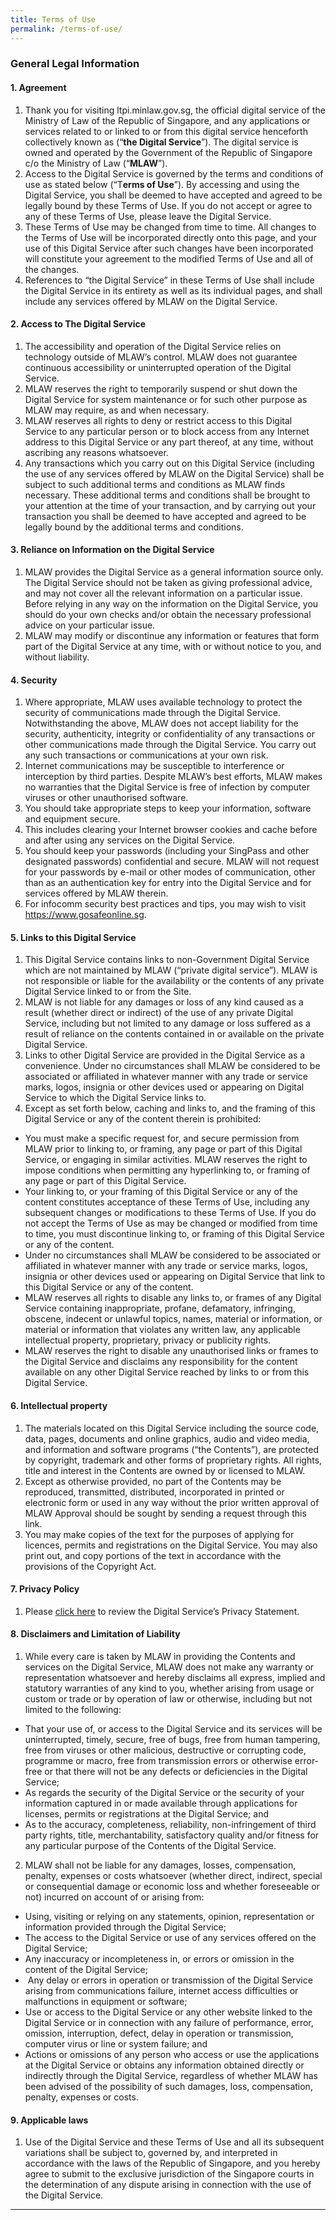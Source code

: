 ```yaml
---
title: Terms of Use
permalink: /terms-of-use/
---
```

### **General Legal Information**

#### **1. Agreement**

1. Thank you for visiting ltpi.minlaw.gov.sg, the official digital service of the Ministry of Law of the Republic of Singapore, and any applications or services related to or linked to or from this digital service henceforth collectively known as (“**the Digital Service**”). The digital service is owned and operated by the Government of the Republic of Singapore c/o the Ministry of Law (“**MLAW**”).
2. Access to the Digital Service is governed by the terms and conditions of use as stated below (“T**erms of Use**”). By accessing and using the Digital Service, you shall be deemed to have accepted and agreed to be legally bound by these Terms of Use. If you do not accept or agree to any of these Terms of Use, please leave the Digital Service.
3. These Terms of Use may be changed from time to time. All changes to the Terms of Use will be incorporated directly onto this page, and your use of this Digital Service after such changes have been incorporated will constitute your agreement to the modified Terms of Use and all of the changes.
4. References to “the Digital Service” in these Terms of Use shall include the Digital Service in its entirety as well as its individual pages, and shall include any services offered by MLAW on the Digital Service.

#### **2. Access to The Digital Service**

1. The accessibility and operation of the Digital Service relies on technology outside of MLAW’s control. MLAW does not guarantee continuous accessibility or uninterrupted operation of the Digital Service. 
2. MLAW reserves the right to temporarily suspend or shut down the Digital Service for system maintenance or for such other purpose as MLAW may require, as and when necessary.
3. MLAW reserves all rights to deny or restrict access to this Digital Service to any particular person or to block access from any Internet address to this Digital Service or any part thereof, at any time, without ascribing any reasons whatsoever.
4. Any transactions which you carry out on this Digital Service (including the use of any services offered by MLAW on the Digital Service) shall be subject to such additional terms and conditions as MLAW finds necessary. These additional terms and conditions shall be brought to your attention at the time of your transaction, and by carrying out your transaction you shall be deemed to have accepted and agreed to be legally bound by the additional terms and conditions.

#### **3. Reliance on Information on the Digital Service**

1. MLAW provides the Digital Service as a general information source only. The Digital Service should not be taken as giving professional advice, and may not cover all the relevant information on a particular issue. Before relying in any way on the information on the Digital Service, you should do your own checks and/or obtain the necessary professional advice on your particular issue.
2. MLAW may modify or discontinue any information or features that form part of the Digital Service at any time, with or without notice to you, and without liability.

#### **4. Security**

1. Where appropriate, MLAW uses available technology to protect the security of communications made through the Digital Service. Notwithstanding the above, MLAW does not accept liability for the security, authenticity, integrity or confidentiality of any transactions or other communications made through the Digital Service. You carry out any such transactions or communications at your own risk.
2. Internet communications may be susceptible to interference or interception by third parties. Despite MLAW’s best efforts, MLAW makes no warranties that the Digital Service is free of infection by computer viruses or other unauthorised software.
3. You should take appropriate steps to keep your information, software and equipment secure.
4. This includes clearing your Internet browser cookies and cache before and after using any services on the Digital Service.
5. You should keep your passwords (including your SingPass and other designated passwords) confidential and secure. MLAW will not request for your passwords by e-mail or other modes of communication, other than as an authentication key for entry into the Digital Service and for services offered by MLAW therein.
6. For infocomm security best practices and tips, you may wish to visit https://www.gosafeonline.sg.

#### **5. Links to this Digital Service**

1. This Digital Service contains links to non-Government Digital Service which are not maintained by MLAW (“private digital service”). MLAW is not responsible or liable for the availability or the contents of any private Digital Service linked to or from the Site.
2. MLAW is not liable for any damages or loss of any kind caused as a result (whether direct or indirect) of the use of any private Digital Service, including but not limited to any damage or loss suffered as a result of reliance on the contents contained in or available on the private Digital Service.
3. Links to other Digital Service are provided in the Digital Service as a convenience. Under no circumstances shall MLAW be considered to be associated or affiliated in whatever manner with any trade or service marks, logos, insignia or other devices used or appearing on Digital Service to which the Digital Service links to.
4. Except as set forth below, caching and links to, and the framing of this Digital Service or any of the content therein is prohibited:  
      
* You must make a specific request for, and secure permission from MLAW prior to linking to, or framing, any page or part of this Digital Service, or engaging in similar activities. MLAW reserves the right to impose conditions when permitting any hyperlinking to, or framing of any page or part of this Digital Service. 
* Your linking to, or your framing of this Digital Service or any of the content constitutes acceptance of these Terms of Use, including any subsequent changes or modifications to these Terms of Use. If you do not accept the Terms of Use as may be changed or modified from time to time, you must discontinue linking to, or framing of this Digital Service or any of the content.  
* Under no circumstances shall MLAW be considered to be associated or affiliated in whatever manner with any trade or service marks, logos, insignia or other devices used or appearing on Digital Service that link to this Digital Service or any of the content.        
* MLAW reserves all rights to disable any links to, or frames of any Digital Service containing inappropriate, profane, defamatory, infringing, obscene, indecent or unlawful topics, names, material or information, or material or information that violates any written law, any applicable intellectual property, proprietary, privacy or publicity rights.        
* MLAW reserves the right to disable any unauthorised links or frames to the Digital Service and disclaims any responsibility for the content available on any other Digital Service reached by links to or from this Digital Service.

#### **6. Intellectual property**

1. The materials located on this Digital Service including the source code, data, pages, documents and online graphics, audio and video media, and information and software programs (“the Contents”), are protected by copyright, trademark and other forms of proprietary rights. All rights, title and interest in the Contents are owned by or licensed to MLAW.
2. Except as otherwise provided, no part of the Contents may be reproduced, transmitted, distributed, incorporated in printed or electronic form or used in any way without the prior written approval of MLAW Approval should be sought by sending a request through this link.
3. You may make copies of the text for the purposes of applying for licences, permits and registrations on the Digital Service. You may also print out, and copy portions of the text in accordance with the provisions of the Copyright Act.

#### **7\. Privacy Policy**

1.  Please [click here](/privacy/) to review the Digital Service’s Privacy Statement. 
 
#### **8\. Disclaimers and Limitation of Liability**

1. While every care is taken by MLAW in providing the Contents and services on the Digital Service, MLAW does not make any warranty or representation whatsoever and hereby disclaims all express, implied and statutory warranties of any kind to you, whether arising from usage or custom or trade or by operation of law or otherwise, including but not limited to the following:  
*    That your use of, or access to the Digital Service and its services will be uninterrupted, timely, secure, free of bugs, free from human tampering, free from viruses or other malicious, destructive or corrupting code, programme or macro, free from transmission errors or otherwise error-free or that there will not be any defects or deficiencies in the Digital Service;  
* As regards the security of the Digital Service or the security of your information captured in or made available through applications for licenses, permits or registrations at the Digital Service; and  
* As to the accuracy, completeness, reliability, non-infringement of third party rights, title, merchantability, satisfactory quality and/or fitness for any particular purpose of the Contents of the Digital Service.

2. MLAW shall not be liable for any damages, losses, compensation, penalty, expenses or costs whatsoever (whether direct, indirect, special or consequential damage or economic loss and whether foreseeable or not) incurred on account of or arising from: 

* Using, visiting or relying on any statements, opinion, representation or information provided through the Digital Service;  
* The access to the Digital Service or use of any services offered on the Digital Service;  
* Any inaccuracy or incompleteness in, or errors or omission in the content of the Digital Service;  
*  Any delay or errors in operation or transmission of the Digital Service arising from communications failure, internet access difficulties or malfunctions in equipment or software;  
* Use or access to the Digital Service or any other website linked to the Digital Service or in connection with any failure of performance, error, omission, interruption, defect, delay in operation or transmission, computer virus or line or system failure; and  
* Actions or omissions of any person who access or use the applications at the Digital Service or obtains any information obtained directly or indirectly through the Digital Service, regardless of whether MLAW has been advised of the possibility of such damages, loss, compensation, penalty, expenses or costs.

#### **9\. Applicable laws**

1. Use of the Digital Service and these Terms of Use and all its subsequent variations shall be subject to, governed by, and interpreted in accordance with the laws of the Republic of Singapore, and you hereby agree to submit to the exclusive jurisdiction of the Singapore courts in the determination of any dispute arising in connection with the use of the Digital Service.

* * *
